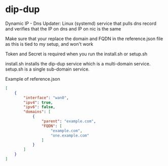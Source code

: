 # dip-dup
Dynamic IP - Dns Updater: Linux (systemd) service that pulls dns record and verifies that the IP on dns and IP on nic is the same

Make sure that your replace the domain and FQDN in the reference.json file as this is tied to my setup, and won't work

Token and Secret is required when you run the install.sh or setup.sh

install.sh installs the dip-dup service which is a multi-domain service.
setup.sh is a single sub-domain service.

Example of reference.json
```json
[
    {
        "interface": "wan0",
        "ipv4": true,
        "ipv6": false,
        "domains": [
            {
                "parent": "example.com",
                "FQDN": [
                    "example.com",
                    "one.example.com"
                ]
            }
        ]
    }
]
```